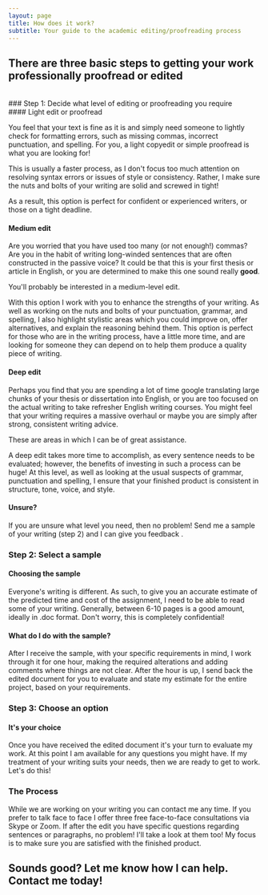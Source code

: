 ```yaml
---
layout: page
title: How does it work?
subtitle: Your guide to the academic editing/proofreading process
---
```


## There are three basic steps to getting your work professionally proofread or edited
<br/>
### Step 1: Decide what level of editing or proofreading you require

<br/>
#### Light edit or proofread

You feel that your text is fine as it is and simply need someone to lightly check for formatting errors, such as missing commas, incorrect punctuation, and spelling. For you, a light copyedit or simple proofread is what you are looking for! 

This is usually a faster process, as I don't focus too much attention on resolving syntax errors or issues of style or consistency. Rather, I make sure the nuts and bolts of your writing are solid and screwed in tight! 

As a result, this option is perfect for confident or experienced writers, or those on a tight deadline.

#### Medium edit

Are you worried that you have used too many (or not enough!) commas? Are you in the habit of writing long-winded sentences that are often constructed in the passive voice? It could be that this is your first thesis or article in English, or you are determined to make this one sound really **good**. 

You'll probably be interested in a medium-level edit. 

With this option I work with you to enhance the strengths of your writing. As well as working on the nuts and bolts of your punctuation, grammar, and spelling, I also highlight stylistic areas which you could improve on, offer alternatives, and explain the reasoning behind them. This option is perfect for those who are in the writing process, have a little more time, and are looking for someone they can depend on to help them produce a quality piece of writing.

#### Deep edit

Perhaps you find that you are spending a lot of time google translating large chunks of your thesis or dissertation into English, or you are too focused on the actual writing to take refresher English writing courses. You might feel that your writing requires a massive overhaul or maybe you are simply after strong, consistent writing advice. 

These are areas in which I can be of great assistance. 

A deep edit takes more time to accomplish, as every sentence needs to be evaluated; however, the benefits of investing in such a process can be huge! At this level, as well as looking at the usual suspects of grammar, punctuation and spelling, I ensure that your finished product is consistent in structure, tone, voice, and style.

#### Unsure?

If you are unsure what level you need, then no problem! Send me a sample of your writing (step 2) and I can give you feedback .

### Step 2: Select a sample

#### Choosing the sample

Everyone's writing is different. As such, to give you an accurate estimate of the predicted time and cost of the assignment, I need to be able to read some of your writing. Generally, between 6-10 pages is a good amount, ideally in .doc format. Don't worry, this is completely confidential!

#### What do I do with the sample?

After I receive the sample, with your specific requirements in mind, I work through it for one hour, making the required alterations and adding comments where things are not clear. After the hour is up, I send back the edited document for you to evaluate and state my estimate for the entire project, based on your requirements.

### Step 3: Choose an option

#### It's your choice

Once you have received the edited document it's your turn to evaluate my work. At this point I am available for any questions you might have. If my treatment of your writing suits your needs, then we are ready to get to work. Let's do this!

### The Process

While we are working on your writing you can contact me any time. If you prefer to talk face to face I offer three free face-to-face consultations via Skype or Zoom. If after the edit you have specific questions regarding sentences or paragraphs, no problem! I'll take a look at them too! My focus is to make sure you are satisfied with the finished product.

## Sounds good? Let me know how I can help. Contact me today!

